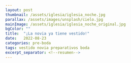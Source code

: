 ```yaml
---
layout: post
thumbnail: /assets/iglesia/iglesia_noche.jpg
parallax: /assets/images/unsplash/cielo.jpg
mainImage: /assets/iglesia/iglesia_noche_original.jpg
bgColor: ""
title:  "¡La novia ya tiene vestido!"
date:   2022-08-23
categories: pre-boda
tags: vestido novia preparativos boda
excerpt_separator: <!--resumen-->
---
```




